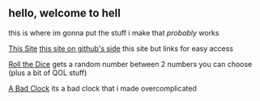 ## hello, welcome to hell

this is where im gonna put the stuff i make that *probably* works

[This Site](https://hedgr.github.io)   [this site on github's side](https://github.com/Hedgr/hedgr.github.io)
this site but links for easy access

[Roll the Dice](https://github.com/Hedgr/roll_the_dice)
gets a random number between 2 numbers you can choose (plus a bit of QOL stuff)

[A Bad Clock](https://github.com/Hedgr/time_test)
its a bad clock that i made overcomplicated



